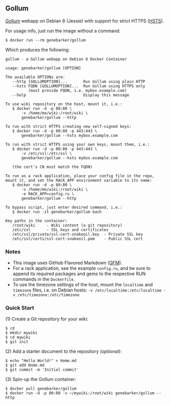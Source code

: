 Gollum
------
[Gollum] webapp on Debian 8 (Jessie) with support for strict HTTPS ([HSTS]).

For usage info, just run the image without a command:

```text
$ docker run --rm genebarker/gollum
```

Which produces the following:

```text
gollum - a Gollum webapp on Debian 8 Docker Container

usage: genebarker/gollum [OPTION]

The available OPTIONs are:
   --http [GOLLUMOPTION]...       Run Gollum using plain HTTP
   --hsts FQDN [GOLLUMOPTION]...  Run Gollum using HTTPS only
          (must provide FQDN, i.e. mybox.example.com)
   --help                         Display this message

To use wiki repository on the host, mount it, i.e.:
   $ docker run -d -p 80:80 \
       -v /home/me/wiki:/root/wiki \
       genebarker/gollum --http

To run with strict HTTPS creating new self-signed keys:
   $ docker run -d -p 80:80 -p 443:443 \
       genebarker/gollum --hsts mybox.example.com

To run with strict HTTPS using your own keys, mount them, i.e.:
   $ docker run -d -p 80:80 -p 443:443 \
       -v /etc/ssl:/etc/ssl \
       genebarker/gollum --hsts mybox.example.com

   (the cert's CN must match the FQDN)

To run as a rack application, place your config file in the repo,
mount it, and set the RACK_APP environment variable to its name:
   $ docker run -d -p 80:80 \
       -v /home/me/wiki:/root/wiki \
       -e RACK_APP=config.ru \
       genebarker/gollum --http

To bypass script, just enter desired command, i.e.:
   $ docker run -it genebarker/gollum bash

Key paths in the container:
   /root/wiki     - Wiki content (a git repository)
   /etc/ssl       - SSL keys and certificates
   /etc/ssl/private/ssl-cert-snakeoil.key  - Private SSL key
   /etc/ssl/certs/ssl-cert-snakeoil.pem    - Public SSL cert
```

### Notes ###

- This image uses GitHub Flavored Markdown ([GFM]).
- For a rack application, see the example `config.ru`, and be sure to append its required packages and gems to the respective RUN commands in the `Dockerfile`.
- To use the timezone settings of the host, mount the `localtime` and `timezone` files, i.e. on Debian hosts:
    `-v /etc/localtime:/etc/localtime -v /etc/timezone:/etc/timezone`

### Quick Start ###

(1) Create a Git repository for your wiki:

```text
$ cd
$ mkdir mywiki
$ cd mywiki
$ git init
```

(2) Add a starter document to the repository *(optional)*:

```text
$ echo "Hello World!" > Home.md
$ git add Home.md
$ git commit -m 'Initial commit'
```

(3) Spin-up the Gollum container:

```text
$ docker pull genebarker/gollum
$ docker run -d -p 80:80 -v ~/mywiki:/root/wiki genebarker/gollum --http
```

[GFM]:https://help.github.com/articles/github-flavored-markdown/
[Gollum]:https://github.com/gollum/gollum
[HSTS]:http://en.wikipedia.org/wiki/HTTP_Strict_Transport_Security
